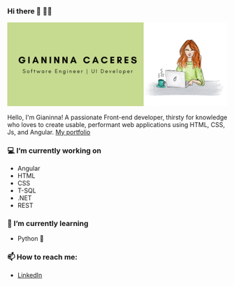 ### Hi there 👋 :woman_technologist:

<!--
**caceresGianinna/caceresGianinna** is a ✨ _special_ ✨ repository because its `README.md` (this file) appears on your GitHub profile.

Here are some ideas to get you started:

- 🔭 I’m currently working on ...
- 🌱 I’m currently learning ...
- 👯 I’m looking to collaborate on ...
- 🤔 I’m looking for help with ...
- 💬 Ask me about ...
- 📫 How to reach me: ...
- 😄 Pronouns: ...
- ⚡ Fun fact: ...
-->

![Header](header.png)

Hello, I'm Gianinna! A passionate Front-end developer, thirsty for knowledge who loves to create usable, performant web applications using HTML, CSS, Js, and Angular.
[My portfolio](https://caceresgianinna.github.io/portfolio2020/)
### :computer: I’m currently working on 
- Angular
- HTML
- CSS
- T-SQL
- .NET
- REST

### 🌱 I’m currently learning
- Python :snake:

### 📫 How to reach me: 
- [LinkedIn](https://www.linkedin.com/in/gicaceres/)

